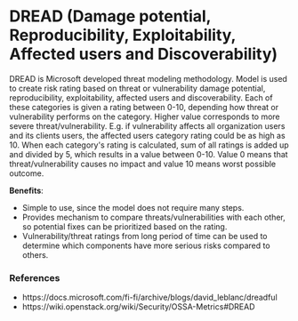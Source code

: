 # DREAD (Damage potential, Reproducibility, Exploitability, Affected users and Discoverability)

DREAD is Microsoft developed threat modeling methodology. Model is used to create risk rating based on threat or vulnerability damage potential, reproducibility, exploitability, affected users and discoverability. Each of these categories is given a rating between 0-10, depending how threat or vulnerability performs on the category. Higher value corresponds to more severe threat/vulnerability. E.g. if vulnerability affects all organization users and its clients users, the affected users category rating could be as high as 10. When each category's rating is calculated, sum of all ratings is added up and divided by 5, which results in a value between 0-10. Value 0 means that threat/vulnerability causes no impact and value 10 means worst possible outcome.

**Benefits**:

<ul>
    <li>Simple to use, since the model does not require many steps.</li>
    <li>Provides mechanism to compare threats/vulnerabilities with each other, so potential fixes can be prioritized based on the rating.</li>
    <li>Vulnerability/threat ratings from long period of time can be used to determine which components have more serious risks compared to others.</li>
</ul>

### References

<ul>
    <li>https://docs.microsoft.com/fi-fi/archive/blogs/david_leblanc/dreadful</li>
    <li>https://wiki.openstack.org/wiki/Security/OSSA-Metrics#DREAD</li>
</ul>
